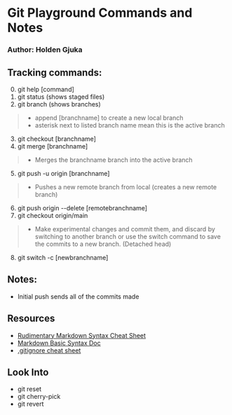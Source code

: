 # Git Playground Commands and Notes

### Author: Holden Gjuka

## Tracking commands:

0. git help \[command]
1. git status (shows staged files)
2. git branch (shows branches)
> - append \[branchname] to create a new local branch 
> - asterisk next to listed branch name mean this is the active branch
3. git checkout \[branchname]
4. git merge \[branchname]
> - Merges the branchname branch into the active branch
5. git push -u origin \[branchname]
> - Pushes a new remote branch from local (creates a new remote branch)
6. git push origin --delete \[remotebranchname]
7. git checkout origin/main
> - Make experimental changes and commit them, and discard by switching to another branch or use the switch command to save the commits to a new branch. (Detached head)
8. git switch -c \[newbranchname]


## Notes:
- Initial push sends all of the commits made

## Resources
- [Rudimentary Markdown Syntax Cheat Sheet](https://www.collectiveray.com/images/2021/05/markdown-cheat-sheet-basic-elements.jpeg)
- [Markdown Basic Syntax Doc](https://www.markdownguide.org/basic-syntax)
- [.gitignore cheat sheet](https://github.com/kenmueller/gitignore)

## Look Into
- git reset
- git cherry-pick
- git revert